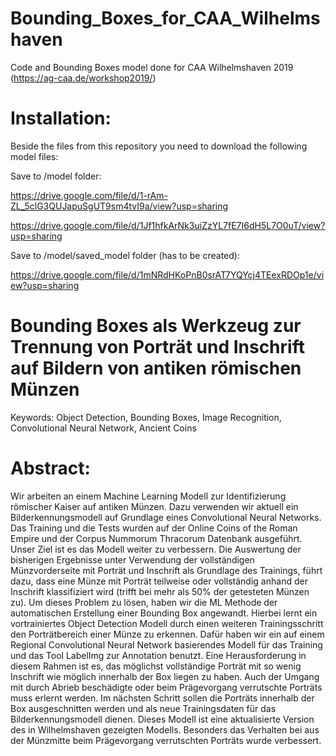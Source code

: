 # Bounding_Boxes_for_CAA_Wilhelmshaven
Code and Bounding Boxes model done for CAA Wilhelmshaven 2019 (https://ag-caa.de/workshop2019/)

# Installation:
Beside the files from this repository you need to download the following model files:

Save to /model folder:

https://drive.google.com/file/d/1-rAm-ZL_5clG3QUJapuSgUT9sm4tvI9a/view?usp=sharing

https://drive.google.com/file/d/1Jf1hfkArNk3uiZzYL7fE7I6dH5L7O0uT/view?usp=sharing

Save to /model/saved_model folder (has to be created):

https://drive.google.com/file/d/1mNRdHKoPnB0srAT7YQYcj4TEexRDOp1e/view?usp=sharing

# Bounding Boxes als Werkzeug zur Trennung von Porträt und Inschrift auf Bildern von antiken römischen Münzen

Keywords: Object Detection, Bounding Boxes, Image Recognition, Convolutional Neural Network, Ancient Coins

# Abstract: 

Wir arbeiten an einem Machine Learning Modell zur Identifizierung römischer Kaiser auf antiken Münzen. Dazu verwenden wir aktuell ein Bilderkennungsmodell auf Grundlage eines Convolutional Neural Networks. Das Training und die Tests wurden auf der Online Coins of the Roman Empire und der Corpus Nummorum Thracorum Datenbank ausgeführt. Unser Ziel ist es das Modell weiter zu verbessern.
Die Auswertung der bisherigen Ergebnisse unter Verwendung der vollständigen Münzvorderseite mit Porträt und Inschrift als Grundlage des Trainings, führt dazu, dass eine Münze mit Porträt teilweise oder vollständig anhand der Inschrift klassifiziert wird (trifft bei mehr als 50% der getesteten Münzen zu). Um dieses Problem zu lösen, haben wir die ML Methode der automatischen Erstellung einer Bounding Box angewandt. Hierbei lernt ein vortrainiertes Object Detection Modell durch einen weiteren Trainingsschritt den Porträtbereich einer Münze zu erkennen. Dafür haben wir ein auf einem Regional Convolutional Neural Network basierendes Modell für das Training und das Tool LabelImg zur Annotation benutzt.
Eine Herausforderung in diesem Rahmen ist es, das möglichst vollständige Porträt mit so wenig Inschrift wie möglich innerhalb der Box liegen zu haben. Auch der Umgang mit durch Abrieb beschädigte oder beim Prägevorgang verrutschte Porträts muss erlernt werden. Im nächsten Schritt sollen die Porträts innerhalb der Box ausgeschnitten werden und als neue Trainingsdaten für das Bilderkennungsmodell dienen.
Dieses Modell ist eine aktualisierte Version des in Wilhelmshaven gezeigten Modells. Besonders das Verhalten bei aus der Münzmitte beim Prägevorgang verrutschten Porträts wurde verbessert.

